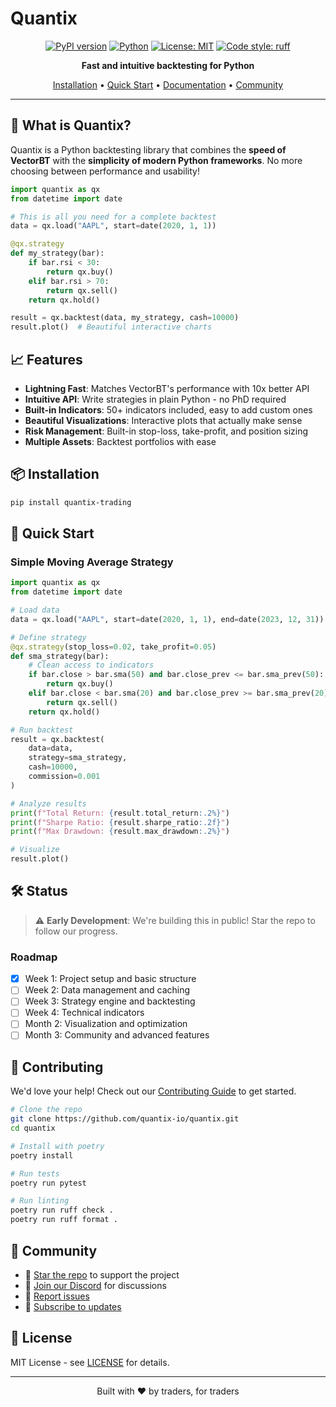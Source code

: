 # Quantix

<div align="center">

[![PyPI version](https://badge.fury.io/py/quantix-trading.svg)](https://badge.fury.io/py/quantix-trading)
[![Python](https://img.shields.io/pypi/pyversions/quantix-trading.svg)](https://pypi.org/project/quantix-trading/)
[![License: MIT](https://img.shields.io/badge/License-MIT-yellow.svg)](https://opensource.org/licenses/MIT)
[![Code style: ruff](https://img.shields.io/badge/code%20style-ruff-000000.svg)](https://github.com/astral-sh/ruff)

**Fast and intuitive backtesting for Python**

[Installation](#installation) • [Quick Start](#quick-start) • [Documentation](#documentation) • [Community](https://discord.gg/quantix-trading)

</div>

---

## 🚀 What is Quantix?

Quantix is a Python backtesting library that combines the **speed of VectorBT** with the **simplicity of modern Python frameworks**. No more choosing between performance and usability!

```python
import quantix as qx
from datetime import date

# This is all you need for a complete backtest
data = qx.load("AAPL", start=date(2020, 1, 1))

@qx.strategy
def my_strategy(bar):
    if bar.rsi < 30:
        return qx.buy()
    elif bar.rsi > 70:
        return qx.sell()
    return qx.hold()

result = qx.backtest(data, my_strategy, cash=10000)
result.plot()  # Beautiful interactive charts
```

## 📈 Features

- **Lightning Fast**: Matches VectorBT's performance with 10x better API
- **Intuitive API**: Write strategies in plain Python - no PhD required
- **Built-in Indicators**: 50+ indicators included, easy to add custom ones
- **Beautiful Visualizations**: Interactive plots that actually make sense
- **Risk Management**: Built-in stop-loss, take-profit, and position sizing
- **Multiple Assets**: Backtest portfolios with ease

## 📦 Installation

```bash
pip install quantix-trading
```

## 🎯 Quick Start

### Simple Moving Average Strategy

```python
import quantix as qx
from datetime import date

# Load data
data = qx.load("AAPL", start=date(2020, 1, 1), end=date(2023, 12, 31))

# Define strategy
@qx.strategy(stop_loss=0.02, take_profit=0.05)
def sma_strategy(bar):
    # Clean access to indicators
    if bar.close > bar.sma(50) and bar.close_prev <= bar.sma_prev(50):
        return qx.buy()
    elif bar.close < bar.sma(20) and bar.close_prev >= bar.sma_prev(20):
        return qx.sell()
    return qx.hold()

# Run backtest
result = qx.backtest(
    data=data,
    strategy=sma_strategy,
    cash=10000,
    commission=0.001
)

# Analyze results
print(f"Total Return: {result.total_return:.2%}")
print(f"Sharpe Ratio: {result.sharpe_ratio:.2f}")
print(f"Max Drawdown: {result.max_drawdown:.2%}")

# Visualize
result.plot()
```

## 🛠️ Status

> ⚠️ **Early Development**: We're building this in public! Star the repo to follow our progress.

### Roadmap

- [x] Week 1: Project setup and basic structure
- [ ] Week 2: Data management and caching
- [ ] Week 3: Strategy engine and backtesting
- [ ] Week 4: Technical indicators
- [ ] Month 2: Visualization and optimization
- [ ] Month 3: Community and advanced features

## 🤝 Contributing

We'd love your help! Check out our [Contributing Guide](CONTRIBUTING.md) to get started.

```bash
# Clone the repo
git clone https://github.com/quantix-io/quantix.git
cd quantix

# Install with poetry
poetry install

# Run tests
poetry run pytest

# Run linting
poetry run ruff check .
poetry run ruff format .
```

## 💬 Community

- 🌟 [Star the repo](https://github.com/quantix-io/quantix) to support the project
- 💬 [Join our Discord](https://discord.gg/quantix-trading) for discussions
- 🐛 [Report issues](https://github.com/quantix-io/quantix/issues)
- 📧 [Subscribe to updates](https://github.com/quantix-io/quantix)

## 📄 License

MIT License - see [LICENSE](LICENSE) for details.

---

<div align="center">
Built with ❤️ by traders, for traders
</div>